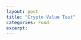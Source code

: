 ```yaml
---
layout: post
title: "Crypto Value Test"
categories: Fund
excerpt:
---
```

<!-- AICoin Widget Begin -->
<script type="text/javascript"
    src="https://widget.aicoin.net.cn/chart/js/aicoin.js"
></script>
<script type="text/javascript">
new AICoin.markets({
    "symbols": [
        "bitfinexbtcusd",
        "bitfinexethusd",
        "bittrexxrpbtc",
        "bitfinexltcusd"
    ],
    "columns": [
        "degree",
        "vol",
        "buy",
        "sell"
    ],
    "style": "tr%7Bheight%3A34px%3B%7D",
    "container": "markets_container",
    "lang": "zh"
})
</script>
<!-- AICoin Widget End -->

<script type="text/javascript"
const BFX = require('bitfinex-api-node')
const bfxRest = new BFX(d8QPY2CMGBhinJaz7mkAyz4rYPC8rD0x1NXIZC7nAdN, pc91PkJ9JlCLkQCXaFXPwQBx30WVuXrQ5KEsp2UnMlA, {version: 1}).rest
bfxRest.wallet_balances((err, res) => {
	if (err) console.log(err)
	console.log(res)
})
</script>
